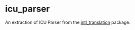 # icu_parser

An extraction of ICU Parser from the [intl_translation](https://pub.dev/packages/intl_translation) package.
